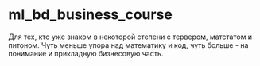 # ml_bd_business_course
Для тех, кто уже знаком в некоторой степени с тервером, матстатом и питоном. Чуть меньше упора над математику и код, чуть больше - на понимание и прикладную бизнесовую часть.
